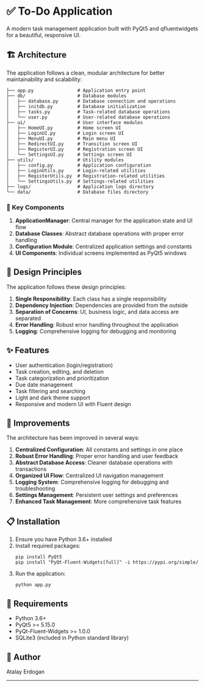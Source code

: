 # ✅ To-Do Application

A modern task management application built with PyQt5 and qfluentwidgets for a beautiful, responsive UI.

## 🏗️ Architecture

The application follows a clean, modular architecture for better maintainability and scalability:

```
├── app.py                # Application entry point
├── db/                   # Database modules
│   ├── database.py       # Database connection and operations
│   ├── initdb.py         # Database initialization
│   ├── tasks.py          # Task-related database operations
│   └── user.py           # User-related database operations
├── ui/                   # User interface modules
│   ├── HomeUI.py         # Home screen UI
│   ├── LoginUI.py        # Login screen UI
│   ├── MenuUI.py         # Main menu UI
│   ├── RedirectUI.py     # Transition screen UI
│   ├── RegisterUI.py     # Registration screen UI
│   └── SettingsUI.py     # Settings screen UI
├── utils/                # Utility modules
│   ├── config.py         # Application configuration
│   ├── LoginUtils.py     # Login-related utilities
│   ├── RegisterUtils.py  # Registration-related utilities
│   └── SettingsUtils.py  # Settings-related utilities
├── logs/                 # Application logs directory
└── data/                 # Database files directory
```

### 🔑 Key Components

1. **ApplicationManager**: Central manager for the application state and UI flow
2. **Database Classes**: Abstract database operations with proper error handling
3. **Configuration Module**: Centralized application settings and constants
4. **UI Components**: Individual screens implemented as PyQt5 windows

## 🧩 Design Principles

The application follows these design principles:

1. **Single Responsibility**: Each class has a single responsibility
2. **Dependency Injection**: Dependencies are provided from the outside
3. **Separation of Concerns**: UI, business logic, and data access are separated
4. **Error Handling**: Robust error handling throughout the application
5. **Logging**: Comprehensive logging for debugging and monitoring

## ✨ Features

- User authentication (login/registration)
- Task creation, editing, and deletion
- Task categorization and prioritization
- Due date management
- Task filtering and searching
- Light and dark theme support
- Responsive and modern UI with Fluent design

## 🚀 Improvements

The architecture has been improved in several ways:

1. **Centralized Configuration**: All constants and settings in one place
2. **Robust Error Handling**: Proper error handling and user feedback
3. **Abstract Database Access**: Cleaner database operations with transactions
4. **Organized UI Flow**: Centralized UI navigation management
5. **Logging System**: Comprehensive logging for debugging and troubleshooting
6. **Settings Management**: Persistent user settings and preferences
7. **Enhanced Task Management**: More comprehensive task features

## 📋 Installation

1. Ensure you have Python 3.6+ installed
2. Install required packages:
   ```
   pip install PyQt5
   pip install "PyQt-Fluent-Widgets[full]" -i https://pypi.org/simple/
   ```
3. Run the application:
   ```
   python app.py
   ```

## 🔧 Requirements

- Python 3.6+
- PyQt5 >= 5.15.0
- PyQt-Fluent-Widgets >= 1.0.0
- SQLite3 (included in Python standard library)

## 👤 Author

Atalay Erdogan

---
